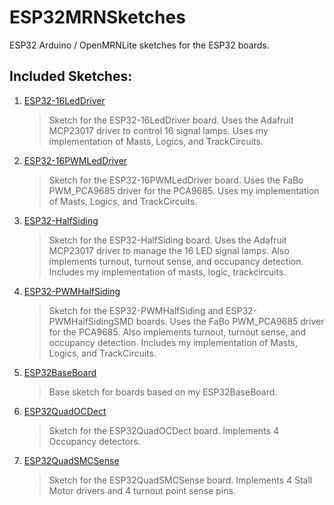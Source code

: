# ESP32MRNSketches

ESP32 Arduino / OpenMRNLite sketches for the ESP32 boards.

## Included Sketches:

1. [ESP32-16LedDriver](https://github.com/RobertPHeller/RPi-RRCircuits/tree/master/ESP32MRNSketches/ESP32-16LedDriver)

    > Sketch for the ESP32-16LedDriver board.  Uses the Adafruit MCP23017 driver to
    > control 16 signal lamps.  Uses my implementation of Masts, Logics, and 
    > TrackCircuits.

1. [ESP32-16PWMLedDriver](https://github.com/RobertPHeller/RPi-RRCircuits/tree/master/ESP32MRNSketches/ESP32-16PWMLedDriver)

    > Sketch for the ESP32-16PWMLedDriver board.  Uses the FaBo PWM_PCA9685 driver 
    > for the PCA9685.  Uses my implementation of Masts, Logics, and TrackCircuits.

1. [ESP32-HalfSiding](https://github.com/RobertPHeller/RPi-RRCircuits/tree/master/ESP32MRNSketches/ESP32-HalfSiding)

    > Sketch for the ESP32-HalfSiding board.  Uses the Adafruit MCP23017 driver to 
    > manage the 16 LED signal lamps.  Also implements turnout, turnout sense, and 
    > occupancy detection.  Includes my implementation of masts, logic, 
    > trackcircuits.

1. [ESP32-PWMHalfSiding](https://github.com/RobertPHeller/RPi-RRCircuits/tree/master/ESP32MRNSketches/ESP32-PWMHalfSiding)

    > Sketch for the ESP32-PWMHalfSiding and ESP32-PWMHalfSidingSMD boards. Uses the
    > FaBo PWM_PCA9685 driver for the PCA9685. Also implements turnout, turnout
    > sense, and occupancy detection. Includes my implementation of Masts, Logics,
    > and TrackCircuits.

1. [ESP32BaseBoard](https://github.com/RobertPHeller/RPi-RRCircuits/tree/master/ESP32MRNSketches/ESP32BaseBoard)

    > Base sketch for boards based on my ESP32BaseBoard.

1. [ESP32QuadOCDect](https://github.com/RobertPHeller/RPi-RRCircuits/tree/master/ESP32MRNSketches/ESP32QuadOCDect)

    > Sketch for the ESP32QuadOCDect board.  Implements 4 Occupancy detectors.

1. [ESP32QuadSMCSense](https://github.com/RobertPHeller/RPi-RRCircuits/tree/master/ESP32MRNSketches/ESP32QuadSMCSense)

    > Sketch for the ESP32QuadSMCSense board.  Implements 4 Stall Motor drivers and 
    > 4 turnout point sense pins.

